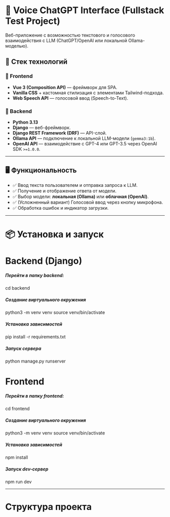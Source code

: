 # 🧠 Voice ChatGPT Interface (Fullstack Test Project)

Веб-приложение с возможностью текстового и голосового взаимодействия с LLM (ChatGPT/OpenAI или локальной Ollama-моделью).

## 🚀 Стек технологий

### 🔹 Frontend
- **Vue 3 (Composition API)** — фреймворк для SPA.
- **Vanilla CSS** + кастомная стилизация с элементами Tailwind-подхода.
- **Web Speech API** — голосовой ввод (Speech-to-Text).

### 🔹 Backend
- **Python 3.13**
- **Django** — веб-фреймворк.
- **Django REST Framework (DRF)** — API-слой.
- **Ollama API** — подключение к локальной LLM-модели (`gemma3:1b`).
- **OpenAI API** — взаимодействие с GPT-4 или GPT-3.5 через OpenAI SDK `>=1.0.0`.

---

## 🖥️ Функциональность

- ✅ Ввод текста пользователем и отправка запроса к LLM.
- ✅ Получение и отображение ответа от модели.
- ✅ Выбор модели: **локальная (Ollama)** или **облачная (OpenAI)**.
- ✅ (Усложненный вариант) Голосовой ввод через кнопку микрофона.
- ✅ Обработка ошибок и индикатор загрузки.

---

# 📦 Установка и запуск

# Backend (Django)

##### Перейти в папку backend:
cd backend

##### Создание виртуального окружения
python3 -m venv venv
source venv/bin/activate

##### Установка зависимостей
pip install -r requirements.txt

##### Запуск сервера
python manage.py runserver

# Frontend

##### Перейти в папку frontend:
cd frontend

##### Создание виртуального окружения
python3 -m venv venv
source venv/bin/activate

##### Установка зависимостей
npm install

##### Запуск dev-сервер
npm run dev

---

# Структура проекта